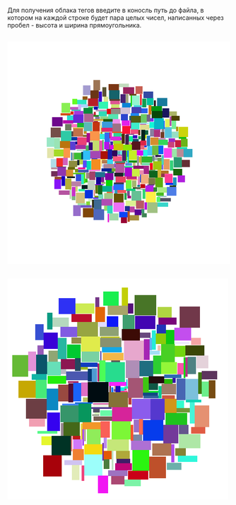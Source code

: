 Для получения облака тегов введите в коносль путь до файла, в котором на каждой 
строке будет пара целых чисел, написанных через пробел - высота и ширина прямоугольника.
##
![layouter1](layouter1.png)
##
![layouter2](layouter2.png)
##
